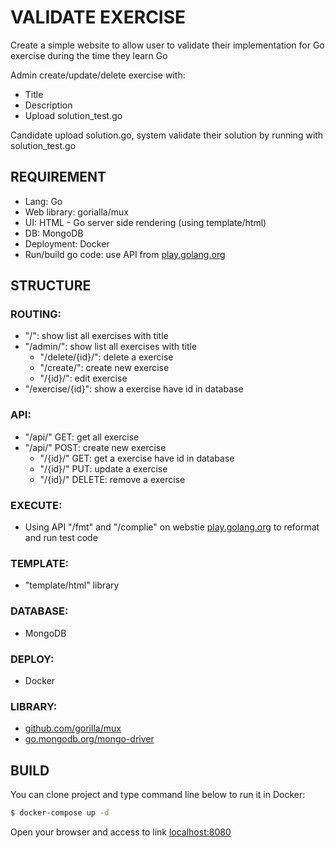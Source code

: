 # VALIDATE EXERCISE

Create a simple website to allow user to validate their implementation for Go exercise during the time they learn Go

Admin create/update/delete exercise with:
- Title
- Description
- Upload solution_test.go

Candidate upload solution.go, system validate their solution by running with solution_test.go

## REQUIREMENT
- Lang: Go
- Web library: gorialla/mux
- UI: HTML - Go server side rendering (using template/html)
- DB: MongoDB
- Deployment: Docker
- Run/build go code: use API from [play.golang.org](https://play.golang.org)

## STRUCTURE
### ROUTING:
- "/": show list all exercises with title
- "/admin/": show list all exercises with title
    + "/delete/{id}/": delete a exercise
    + "/create/": create new exercise
    + "/{id}/": edit exercise
- "/exercise/{id}": show a exercise have id in database

### API:
- "/api/" GET: get all exercise
- "/api/" POST: create new exercise
    + "/{id}/" GET: get a exercise have id in database
    + "/{id}/" PUT: update a exercise
    + "/{id}/" DELETE: remove a exercise

### EXECUTE:
- Using API "/fmt" and "/complie" on webstie [play.golang.org](https://play.golang.org) to reformat and run test code

### TEMPLATE:
- "template/html" library

### DATABASE:
- MongoDB

### DEPLOY:
- Docker

### LIBRARY:
- [github.com/gorilla/mux](https://github.com/gorilla/mux)
- [go.mongodb.org/mongo-driver](https://github.com/mongodb/mongo-go-driver)

## BUILD
You can clone project and type command line below to run it in Docker:

```bash
$ docker-compose up -d
```
Open your browser and access to link [localhost:8080](http://localhost:8080)